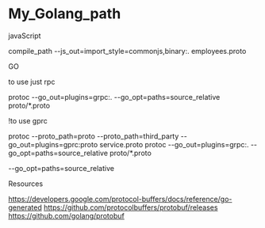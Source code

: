 # My_Golang_path


javaScript

compile_path --js_out=import_style=commonjs,binary:. employees.proto

GO

 to use just rpc 

protoc --go_out=plugins=grpc:. --go_opt=paths=source_relative proto/\*.proto

!to use gprc 

protoc --proto_path=proto --proto_path=third_party --go_out=plugins=gprc:proto service.proto
protoc --go_out=plugins=grpc:. --go_opt=paths=source_relative proto/\*.proto

<!-- Notice -->

<!-- ?output the gprc file to the root directory -->

--go_opt=paths=source_relative

 Resources 

https://developers.google.com/protocol-buffers/docs/reference/go-generated
https://github.com/protocolbuffers/protobuf/releases
https://github.com/golang/protobuf
